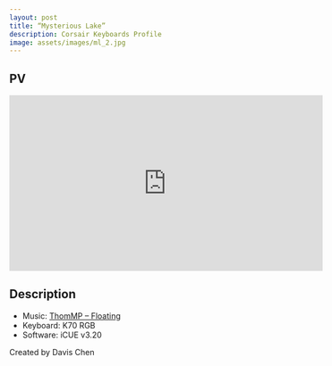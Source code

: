 ```yaml
---
layout: post
title: “Mysterious Lake”
description: Corsair Keyboards Profile
image: assets/images/ml_2.jpg
---
```


## PV
<iframe width="560" height="315" src="https://www.youtube-nocookie.com/embed/udmX4kklDmc" frameborder="0" allow="accelerometer; autoplay; encrypted-media; gyroscope; picture-in-picture" allowfullscreen></iframe>

## Description
* Music: [ThomMP – Floating](https://www.youtube.com/watch?v=6kABF_A0gto)
* Keyboard: K70 RGB
* Software: iCUE v3.20
 
Created by Davis Chen